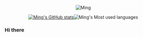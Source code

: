 <div align="center">
    
![Ming](https://metrics.lecoq.io/ming-make?template=classic&config.timezone=Asia%2FShanghai)
</div>

<div align="center">
    
[![Ming's GitHub stats](https://github-readme-stats.vercel.app/api?username=ming-make&show_icons=true&theme=radical)](https://github.com/anuraghazra/github-readme-stats)![Ming's Most used languages](https://github-readme-stats.vercel.app/api/top-langs/?username=ming-make&layout=compact&hide_border=true&langs_count=10)
</div>
    


### Hi there
<!--
**ming-make/ming-make** is a ✨ _special_ ✨ repository because its `README.md` (this file) appears on your GitHub profile.

Here are some ideas to get you started:

- 🔭 I’m currently working on ...
- 🌱 I’m currently learning ...
- 👯 I’m looking to collaborate on ...
- 🤔 I’m looking for help with ...
- 💬 Ask me about ...
- 📫 How to reach me: ...
- 😄 Pronouns: ...
- ⚡ Fun fact: ...
-->
<!-- - 🔭 I’m currently working on ...
 - [ ] [CMU 15-213: Introduction to Computer Systems](https://www.cs.cmu.edu/~213/)
 
 - [ ] [UCB CS 61A: Structure and Interpretation of Computer Programs](https://inst.eecs.berkeley.edu/~cs61a/fa20/)

 - [ ] RISC-V 5-stage pipelined CPU and SoC design
 
- 🌱 I’m interested in computer architecture, computer system and some awesome tools 😄

- 🤔 Repositories under construction
 - [ ] Ming_CS_61A
 
 - [ ] Ming_CMU_15-213_CSAPP

 - [ ] RISC-V 5-stage pipelined CPU and SoC -->

